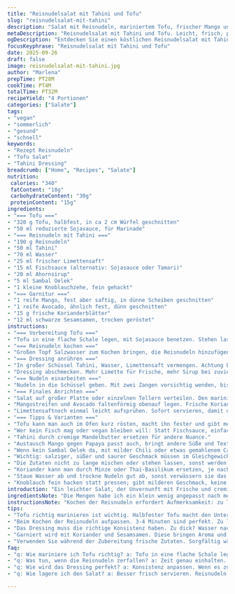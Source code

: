 ```yaml
---
title: "Reisnudelsalat mit Tahini und Tofu"
slug: "reisnudelsalat-mit-tahini"
description: "Salat mit Reisnudeln, mariniertem Tofu, frischer Mango und Avocado. Tahini-Dressing mit Limettenjus, Ahornsirup, und Sambal Oelek. Koriander und geröstete Sesamsamen obendrauf. Leicht, nussfrei, laktosefrei, ohne Ei. Schnell, variabel, mit knackiger und cremiger Textur. Optimal für warme Tage oder als leichtes Hauptgericht."
metaDescription: "Reisnudelsalat mit Tahini und Tofu. Leicht, frisch, perfekt für warme Tage. Ein Genuss für alle, die aromatische und gesunde Speisen schätzen"
ogDescription: "Entdecken Sie einen köstlichen Reisnudelsalat mit Tahini und Tofu. Fruchtig, nussfrei und cremig. Ideal für heiße Sommertage oder leichte Hauptgerichte"
focusKeyphrase: "Reisnudelsalat mit Tahini und Tofu"
date: 2025-09-26
draft: false
image: reisnudelsalat-mit-tahini.jpg
author: "Marlena"
prepTime: PT28M
cookTime: PT4M
totalTime: PT32M
recipeYield: "4 Portionen"
categories: ["Salate"]
tags:
- "vegan"
- "sommerlich"
- "gesund"
- "schnell"
keywords:
- "Rezept Reisnudeln"
- "Tofu Salat"
- "Tahini Dressing"
breadcrumb: ["Home", "Recipes", "Salate"]
nutrition: 
 calories: "340"
 fatContent: "18g"
 carbohydrateContent: "30g"
 proteinContent: "15g"
ingredients:
- "=== Tofu ==="
- "320 g Tofu, halbfest, in ca 2 cm Würfel geschnitten"
- "50 ml reduzierte Sojasauce, für Marinade"
- "=== Reisnudeln mit Tahini ==="
- "190 g Reisnudeln"
- "50 ml Tahini"
- "70 ml Wasser"
- "25 ml frischer Limettensaft"
- "15 ml Fischsauce (alternativ: Sojasauce oder Tamari)"
- "20 ml Ahornsirup"
- "5 ml Sambal Oelek"
- "1 kleine Knoblauchzehe, fein gehackt"
- "=== Garnitur ==="
- "1 reife Mango, fest aber saftig, in dünne Scheiben geschnitten"
- "1 reife Avocado, ähnlich fest, dünn geschnitten"
- "15 g frische Korianderblätter"
- "12 ml schwarze Sesamsamen, trocken geröstet"
instructions:
- "=== Vorbereitung Tofu ==="
- "Tofu in eine flache Schale legen, mit Sojasauce benetzen. Stehen lassen mindestens 15 Minuten; je länger, desto intensiver, aber nicht zu lange sonst wird er zu salzig. Später beim Servieren nochmal unterheben."
- "=== Reisnudeln kochen ==="
- "Großen Topf Salzwasser zum Kochen bringen, die Reisnudeln hinzufügen. Nicht länger als 3-4 Minuten kochen. Sie bleiben dann bissfest. Zu lange? Werden matschig; wichtig: sofort kalt abschrecken in Sieb. Gut abtropfen lassen, dann in kleinere Stücke schneiden. Das macht das Essen mit Essstäbchen einfacher, außerdem wird Dressing besser aufgenommen."
- "=== Dressing anrühren ==="
- "In großer Schüssel Tahini, Wasser, Limettensaft vermengen. Achtung beim Wasser, lieber noch später hinzufügen, sonst wird es zu flüssig. Mit Fischsauce, Ahornsirup und Sambal Oelek mischen, Knoblauch unterrühren. Ohne Salz arbeiten, die Fischsauce liefert genug Würze. Mit Schneebesen schön cremig rühren. Falls zu dick, noch wenig Wasser dazu, bis cremige, nicht flüssige Textur."
- "Dressing abschmecken. Mehr Limette für Frische, mehr Sirup bei zuviel Säure. Wichtig: Ausgeglichen, aber nicht süß."
- "=== Nudeln einarbeiten ==="
- "Nudeln in die Schüssel geben. Mit zwei Zangen vorsichtig wenden, bis alle gut bedeckt. Unbedingt behutsam, sonst brechen die zarten Nudeln. Beim Wenden auf die Konsistenz achten, Glanz der Tahini deutet auf perfekte Aufnahme."
- "=== Finales Anrichten ==="
- "Salat auf großer Platte oder einzelnen Tellern verteilen. Den marinierten Tofu über die Nudeln geben. Nicht vorher untermischen, damit er nicht zerfällt oder matschig wird."
- "Mangostreifen und Avocado faltenförmig obenauf legen. Frische Korianderblätter locker darüber streuen, gibt Aroma und Farbe. Zum Schluss die gerösteten schwarzen Sesamsamen verstreuen. Sie knacken angenehm und setzen optischen Kontrast."
- "Limettensaftnoch einmal leicht aufsprühen. Sofort servieren, damit die Gurke nicht zermatscht, besser als Nachspeise oder Sommeressen."
- "=== Tipps & Varianten ==="
- "Tofu kann man auch im Ofen kurz rösten, macht ihn fester und gibt mehr Biss. Vorsicht: zu lange trocknet ihn aus."
- "Wer kein Fisch mag oder vegan bleiben will: Statt Fischsauce, einfach Sojasauce plus ein paar Tropfen Limettensaft oder veganer Reisessig nehmen."
- "Tahini durch cremige Mandelbutter ersetzen für andere Nuance."
- "Austausch Mango gegen Papaya passt auch, bringt andere Süße und Textur."
- "Wenn kein Sambal Oelek da, mit milder Chili oder etwas gemahlenem Cayenne zubereiten. Schärfe kann man auch nach Geschmack anpassen."
- "Wichtig: salziger, süßer und saurer Geschmack müssen im Gleichgewicht sein. Vor dem Servieren immer nochmal abschmecken, dann anpassen, nicht davor."
- "Die Zutaten nicht zu lange mischen oder stehen lassen, sonst werden die Reisnudeln labberig."
- "Koriander kann man durch Minze oder Thai-Basilikum ersetzen, je nachdem, was man mag."
- "Staue Wasser ab und trockne Nudeln gut ab, sonst verwässern sie das Dressing."
- "Knoblauch fein hacken statt pressen; gibt milderen Geschmack, keine Bitterkeit."
introduction: "Ein leichter Salat, der Unvernunft mit Frische und cremiger Würze verbindet. Reisnudeln, noch bissfest, treffen auf ein würziges Tahini-Dressing mit Limette und einer Hauch Schärfe. Dazu Tofu, den ich immer mit reduzierter Sojasauce mariniere – gibt Feuchtigkeit und tiefe Umami-Aromen. Mango und Avocado bringen die fruchtige Frische, das Knacken von frisch gerösteten schwarzen Sesamsamen rundet ab. Kein Schnickschnack, eher Präzision in der Zubereitung, damit jede Textur bleibt, wie sie sein soll. Perfekt für jene Tage, an denen das Essen leicht und spannend sein soll und man trotzdem satt wird."
ingredientsNote: "Die Mengen habe ich ein klein wenig angepasst nach meinen Erfahrungen – weniger Tahini, damit das Dressing nicht zu dominant wird. Tofu am besten mit halbfester Konsistenz nehmen, sonst zerfällt er beim Anrichten. Fischsauce kann man durch vegane Alternativen ersetzen; beim Sirup auf Qualität achten, es sollte leicht karamellisieren, ohne zu süß zu sein. Die frische Limette darf nicht fehlen, sie bringt das Dressing zum Leben. Mangos sind hier der Schlüssel – reif aber noch leicht fest, sonst wird der Salat zu matschig. Avocado nach Möglichkeit ebenso fest, damit sie sich gut schneiden lässt. Schwarze Sesamsamen kurz trocken rösten, damit sie ihren Geschmack und Knack bieten."
instructionsNote: "Kochen der Reisnudeln erfordert Aufmerksamkeit: zu lang und sie verlieren jede Textur; sofort in kaltem Wasser abschrecken ist Pflicht. Das Dressing ist der Dreh- und Angelpunkt, hier sollte man nicht am Wasser sparen, aber auch nicht zu viel dazugeben. Die Konsistenz ist ein Balanceakt. Tofu marinieren und erst kurz vorm Servieren zugeben sonst wird er trocken und verliert Struktur. Alles vorsichtig vermischen, die Nudeln sind empfindlich. Beim Anrichten schön schichten – jeder Bissen soll eine kleine Überraschung zwischen fruchtig, scharf, herzhaft und knackig sein. Zwischenzeitlich prüfen, ob alles rund ist – manchmal braucht das Dressing mehr Säure, oder die Mango etwas mehr Reife. Kochen ist Improvisation und Feinjustierung."
tips:
- "Tofu richtig marinieren ist wichtig. Halbfester Tofu macht den Unterschied. Marinade mindestens 15 Minuten einwirken lassen. Zu viel Salz? Vermeiden Sie, sonst wird es ungenießbar. Avocado und Mango sind entscheidend. Reif, aber fest; sonst zerfallen sie beim Schneiden. Sehen Sie, dass die Farbe intensiv bleibt."
- "Beim Kochen der Reisnudeln aufpassen. 3-4 Minuten sind perfekt. Zu lange? Werden matschig. Kalt abschrecken hilft. Sie sollen bissfest bleiben. Wenn Sie sie zu früh beiseite stellen, nehmen sie zu viel Dressing auf und die Textur wird leidend. Achten Sie auf die Zeit."
- "Das Dressing muss die richtige Konsistenz haben. Zu dick? Wasser nach und nach hinzufügen. Zu flüssig? Auch kein Problem, einfach etwas mehr Tahini hineinrühren. Balance zwischen süß, salzig und sauer ist entscheidend. Testen Sie stets, bevor Sie servieren. Olive oil wäre eine gute Ergänzung anstelle von Fischsauce."
- "Garniert wird mit Koriander und Sesamsamen. Diese bringen Aroma und Kontrast. Rösten Sie die Samen leicht an, um den Geschmack zu intensivieren. Koriander kann man auch durch Minze ersetzen, eine angenehme Alternative. Farbe und Knackigkeit von den Samen sind wichtig für den visuellen Einfluss."
- "Verwenden Sie während der Zubereitung frische Zutaten. Sorgfältig wählen, besonders bei Mango und Avocado. Das Aussehen zählt. Sollte die Mango zu weich sein, bringen Sie eine andere Süße oder andere Frucht ins Spiel. Papaya kann funktionieren."
faq:
- "q: Wie mariniere ich Tofu richtig? a: Tofu in eine flache Schale legen. Mit Sojasauce benetzen. 15 Minuten sind ideal. Alternativ länger für mehr Geschmack. Achten Sie darauf, nicht zu salzig zu marinieren. Zu lange in der Marinade macht ihn ungenießbar."
- "q: Was tun, wenn die Reisnudeln zerfallen? a: Zeit genau einhalten. 3-4 Minuten maximal. Sofort in kaltem Wasser abschrecken. Falls Sie zu lange warten, sind sie matschig. Probieren Sie, die Nudeln nach dem Kochen unter fließendem Wasser abzukühlen."
- "q: Wie wird das Dressing perfekt? a: Konsistenz anpassen. Wenn es zu dick ist, mehr Wasser hinzufügen. Beyöben, nicht zu viel. Abschmecken ist wichtig. Also stets kontrollieren. Limette während der Vorbereitung als frisches Element hinzufügen; sie bringt das Dressing zum Leben."
- "q: Wie lagere ich den Salat? a: Besser frisch servieren. Reisnudeln absorbieren Dressing schnell. Für später, Salat auseinanderhalten. Avocado zum Schluss kurz bevor Servieren hinzufügen. Wenn Reste bleiben, im Kühlschrank lagern. Mehrere Tage hält er, aber Gemüse verliert Frische."

---
```

